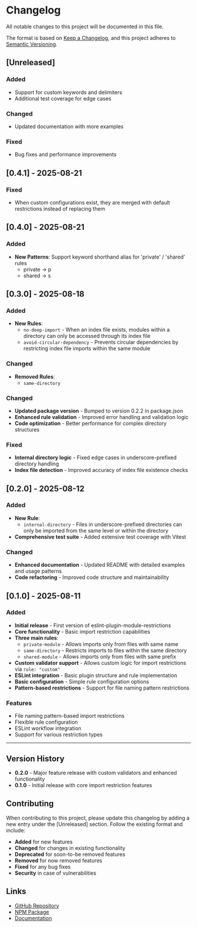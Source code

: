 # Changelog

All notable changes to this project will be documented in this file.

The format is based on [Keep a Changelog](https://keepachangelog.com/en/1.0.0/),
and this project adheres to [Semantic Versioning](https://semver.org/spec/v2.0.0.html).

## [Unreleased]

### Added

- Support for custom keywords and delimiters
- Additional test coverage for edge cases

### Changed

- Updated documentation with more examples

### Fixed

- Bug fixes and performance improvements

## [0.4.1] - 2025-08-21

### Fixed

- When custom configurations exist, they are merged with default restrictions instead of replacing them

## [0.4.0] - 2025-08-21

### Added

- **New Patterns**:
  Support keyword shorthand alias for 'private' / 'shared' rules
  - private -> p
  - shared -> s

## [0.3.0] - 2025-08-18

### Added

- **New Rules**:
  - `no-deep-import` - When an index file exists, modules within a directory can only be accessed through its index file
  - `avoid-circular-dependency` - Prevents circular dependencies by restricting index file imports within the same module

### Changed

- **Removed Rules**:
  - `same-directory`

### Changed

- **Updated package version** - Bumped to version 0.2.2 in package.json
- **Enhanced rule validation** - Improved error handling and validation logic
- **Code optimization** - Better performance for complex directory structures

### Fixed

- **Internal directory logic** - Fixed edge cases in underscore-prefixed directory handling
- **Index file detection** - Improved accuracy of index file existence checks

## [0.2.0] - 2025-08-12

### Added

- **New Rule**:
  - `internal-directory` - Files in underscore-prefixed directories can only be imported from the same level or within the directory
- **Comprehensive test suite** - Added extensive test coverage with Vitest

### Changed

- **Enhanced documentation** - Updated README with detailed examples and usage patterns
- **Code refactoring** - Improved code structure and maintainability

## [0.1.0] - 2025-08-11

### Added

- **Initial release** - First version of eslint-plugin-module-restrictions
- **Core functionality** - Basic import restriction capabilities
- **Three main rules**:
  - `private-module` - Allows imports only from files with same name
  - `same-directory` - Restricts imports to files within the same directory
  - `shared-module` - Allows imports only from files with same prefix
- **Custom validator support** - Allows custom logic for import restrictions via `rule: "custom"`
- **ESLint integration** - Basic plugin structure and rule implementation
- **Basic configuration** - Simple rule configuration options
- **Pattern-based restrictions** - Support for file naming pattern restrictions

### Features

- File naming pattern-based import restrictions
- Flexible rule configuration
- ESLint workflow integration
- Support for various restriction types

---

## Version History

- **0.2.0** - Major feature release with custom validators and enhanced functionality
- **0.1.0** - Initial release with core import restriction features

## Contributing

When contributing to this project, please update this changelog by adding a new entry under the [Unreleased] section. Follow the existing format and include:

- **Added** for new features
- **Changed** for changes in existing functionality
- **Deprecated** for soon-to-be removed features
- **Removed** for now removed features
- **Fixed** for any bug fixes
- **Security** in case of vulnerabilities

## Links

- [GitHub Repository](https://github.com/pereng11/eslint-plugin-module-restrictions)
- [NPM Package](https://www.npmjs.com/package/eslint-plugin-module-restrictions)
- [Documentation](https://github.com/pereng11/eslint-plugin-module-restrictions#readme)
